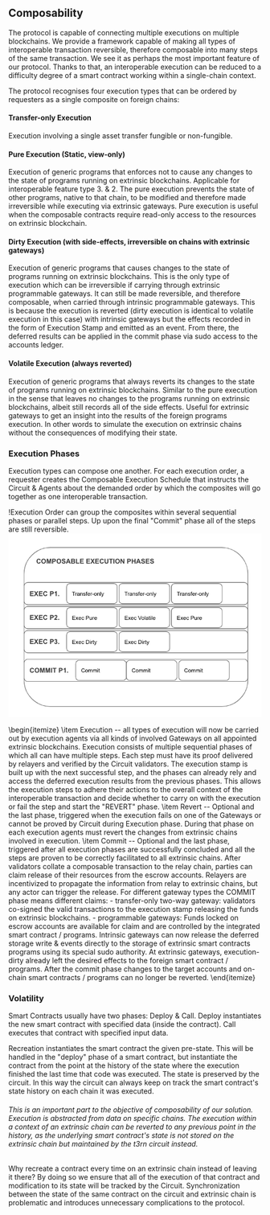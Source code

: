 ## Composability

The protocol is capable of connecting multiple executions on multiple blockchains. We provide a framework capable of making all types of interoperable transaction reversible, therefore composable into many steps of the same transaction. We see it as perhaps the most important feature of our protocol. Thanks to that, an interoperable execution can be reduced to a difficulty degree of a smart contract working within a single-chain context. 

The protocol recognises four execution types that can be ordered by requesters as a single composite on foreign chains:
#### Transfer-only Execution
Execution involving a single asset transfer fungible or non-fungible.

#### Pure Execution (Static, view-only) 
Execution of generic programs that enforces not to cause any changes to the state of programs running on extrinsic blockchains. Applicable for interoperable feature type 3. & 2. The pure execution prevents the state of other programs, native to that chain, to be modified and therefore made irreversible while executing via extrinsic gateways. 
Pure execution is useful when the composable contracts require read-only access to the resources on extrinsic blockchain. 
 
#### Dirty Execution (with side-effects, irreversible on chains with extrinsic gateways)
Execution of generic programs that causes changes to the state of programs running on extrinsic blockchains. This is the only type of execution which can be irreversible if carrying through extrinsic programmable gateways. It can still be made reversible, and therefore composable, when carried through intrinsic programmable gateways. This is because the execution is reverted (dirty execution is identical to volatile execution in this case) with intrinsic gateways but the effects recorded in the form of Execution Stamp and emitted as an event. From there, the deferred results can be applied in the commit phase via sudo access to the accounts ledger.

#### Volatile Execution (always reverted)
Execution of generic programs that always reverts its changes to the state of programs running on extrinsic blockchains. Similar to the pure execution in the sense that leaves no changes to the programs running on extrinsic blockchains, albeit still records all of the side effects. Useful for extrinsic gateways to get an insight into the results of the foreign programs execution. In other words to simulate the execution on extrinsic chains without the consequences of modifying their state.

### Execution Phases
Execution types can compose one another. For each execution order, a requester creates the Composable Execution Schedule that instructs the Circuit & Agents about the demanded order by which the composites will go together as one interoperable transaction. 

!Execution Order can group the composites within several sequential phases or parallel steps. Up upon the final "Commit" phase all of the steps are still reversible. 
![Composable Execution Phases](./assets/composable_execution_phases.png)


\begin{itemize}
    \item Execution -- all types of execution will now be carried out by execution agents via all kinds of involved Gateways on all appointed extrinsic blockchains. Execution consists of multiple sequential phases of which all can have multiple steps. Each step must have its proof delivered by relayers and verified by the Circuit validators. The execution stamp is built up with the next successful step, and the phases can already rely and access the deferred execution results from the previous phases. This allows the execution steps to adhere their actions to the overall context of the interoperable transaction and decide whether to carry on with the execution or fail the step and start the "REVERT" phase.
    \item Revert -- Optional and the last phase, triggered when the execution fails on one of the Gateways or cannot be proved by Circuit during Execution phase. During that phase on each execution agents must revert the changes from extrinsic chains involved in execution.
    \item Commit -- Optional and the last phase, triggered after all execution phases are successfully concluded and all the steps are proven to be correctly facilitated to all extrinsic chains.
        After validators collate a composable transaction to the relay chain, parties can claim release of their resources from the escrow accounts. Relayers are incentivized to propagate the information from relay to extrinsic chains, but any actor can trigger the release. For different gateway types the COMMIT phase means different claims: 
        - transfer-only two-way gateway: validators co-signed the valid transactions to the execution stamp releasing the funds on extrinsic blockchains.
        - programmable gateways: Funds locked on escrow accounts are available for claim and are controlled by the integrated smart contract / programs. Intrinsic gateways can now release the deferred storage write & events directly to the storage of extrinsic smart contracts programs using its special sudo authority. At extrinsic gateways, execution-dirty already left the desired effects to the foreign smart contract / programs. 
    After the commit phase changes to the target accounts and on-chain smart contracts / programs can no longer be reverted. 
\end{itemize}

### Volatility
Smart Contracts usually have two phases: Deploy & Call. Deploy instantiates the new smart contract with specified data (inside the contract). Call executes that contract with specified input data. 

Recreation instantiates the smart contract the given pre-state. This will be handled in the "deploy" phase of a smart contract, but instantiate the contract from the point at the history of the state where the execution finished the last time that code was executed. The state is preserved by the circuit. In this way the circuit can always keep on track the smart contract's state history on each chain it was executed. 
###### This is an important part to the objective of composability of our solution. Execution is abstracted from data on specific chains. The execution within a context of an extrinsic chain can be reverted to any previous point in the history, as the underlying smart contract's state is not stored on the extrinsic chain but maintained by the t3rn circuit instead.
Why recreate a contract every time on an extrinsic chain instead of leaving it there? By doing so we ensure that all of the execution of that contract and modification to its state will be tracked by the Circuit. Synchronization between the state of the same contract on the circuit and extrinsic chain is problematic and introduces unnecessary complications to the protocol.  
